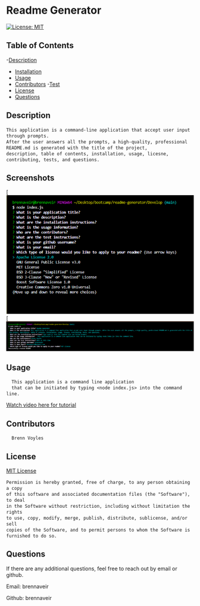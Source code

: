 # Readme Generator
  
  [![License: MIT](https://img.shields.io/badge/License-MIT-yellow.svg)](https://opensource.org/licenses/MIT)
  
  ## Table of Contents 

   -[Description](#decription)
  - [Installation](#installation)
  - [Usage](#usage)
  - [Contributors](#contributors)
   -[Test](#test-instructions)
  - [License](#License)
  - [Questions](#questions)
  

  ## Description
    This application is a command-line application that accept user input through prompts. 
    After the user answers all the prompts, a high-quality, professional README.md is generated with the title of the project, 
    description, table of contents, installation, usage, licesne, contributing, tests, and questions.


## Screenshots
[![Screenshot1](./Develop/utils/images/readme-generator-screenshot.png)
[![Screenshot2](./Develop/utils/images/readme-generator-screenshot2.png)

  ## Usage
      This application is a command line application 
      that can be initiated by typing <node index.js> into the command line.
      
  [Watch video here for tutorial](https://watch.screencastify.com/v/3dxtgEnC2GimAKuEFovY)

  ## Contributors
      Brenn Voyles

  ## License
  [MIT License](https://spdx.org/licenses/MIT.html)
      
    Permission is hereby granted, free of charge, to any person obtaining a copy
    of this software and associated documentation files (the "Software"), to deal
    in the Software without restriction, including without limitation the rights
    to use, copy, modify, merge, publish, distribute, sublicense, and/or sell
    copies of the Software, and to permit persons to whom the Software is
    furnished to do so.
    

  ## Questions 
  If there are any additional questions, feel free to reach out by email or github.
  
  Email: brennaveir
  
  Github: brennaveir

